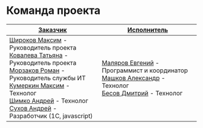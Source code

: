 # Команда проекта

[Заказчик](http://www.ecookna.ru/company/) | [Исполнитель](https://github.com/oknosoft)
--- | --- 
[Широков Максим](https://github.com/BigShmax) - Руководитель проекта <br /> [Ковалева Татьяна](https://github.com/Felishia) - Руководитель проекта <br /> [Морзаков Роман](https://github.com/morzakov) - Руководитель службы ИТ <br /> [Кумеркин Максим](https://github.com/Kumerkin) - Технолог <br />  [Шимко Андрей](https://github.com/A-Shimko) - Технолог <br /> [Сухов Андрей](https://github.com/Sehktel) - Разработчик (1С, javascript) | [Маляров Евгений](https://github.com/unpete) - Программист и координатор <br /> [Машков Александр](https://github.com/afmas) - Технолог<br />[Бесов Дмитрий](https://github.com/Zmei99) - Технолог<br />

